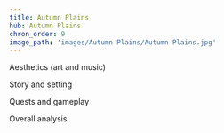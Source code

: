 ```yaml
---
title: Autumn Plains
hub: Autumn Plains
chron_order: 9
image_path: 'images/Autumn Plains/Autumn Plains.jpg'
---
```

Aesthetics (art and music)
<!--excerpt-->
Story and setting
<!--excerpt-->
Quests and gameplay
<!--excerpt-->
Overall analysis